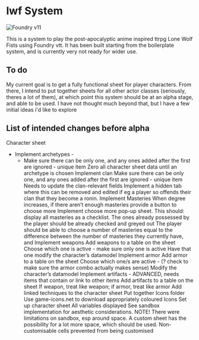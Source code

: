 # lwf System

![Foundry v11](https://img.shields.io/badge/foundry-v11-green)

This is a system to play the post-apocalyptic anime inspired ttrpg Lone Wolf Fists using Foundry vtt. It has been built starting from the boilerplate system, and is currently very not ready for wider use.

## To do
My current goal is to get a fully functional sheet for player characters. From there, I intend to put together sheets for all other actor classes (seriously, theres a lot of them), at which point this system should be at an alpha stage, and able to be used. I have not thought much beyond that, but I have a few initial ideas i'd like to explore

## List of intended changes before alpha
Character sheet
- Implement archetypes - 
  - Make sure there can be only one, and any ones added after the first are ignored - unique item
Zero all character sheet data until an archetype is chosen
Implement clan
Make sure there can be only one, and any ones added after the first are ignored - unique item
Needs to update the clan-relevant fields
Implement a hidden tab where this can be removed and edited if eg a player so offends their clan that they become a ronin.
Implement Masteries
When degree increases, if there aren’t enough masteries provide a button to choose more
Implement choose more pop-up sheet. This should: 
display all masteries as a checklist.
The ones already possessed by the player should be already checked and greyed out
The player should be able to choose a number of masteries equal to the difference between the number of masteries they currently have, and 
Implement weapons
Add weapons to a table on the sheet
Choose which one is active - make sure only one is active
Have that one modify the character’s datamodel
Implement armor
Add armor to a table on the sheet
Choose which one/s are active - (? check to make sure the armor combo actually makes sense)
Modify the character’s datamodel
Implement artifacts - ADVANCED, needs items that contain or link to other items
Add artifacts to a table on the sheet
If weapon, treat like weapon; if armor, treat like armor
Add linked techniques to the character sheet
Put together Icons folder
Use game-icons.net to download appropriately coloured Icons
Set up character sheet
All variables displayed
See sandbox implementation for aesthetic considerations. NOTE! There were limitations on sandbox, esp around space. A custom sheet has the possibility for a lot more space, which should be used.
Non-customisable cells prevented from being customised
